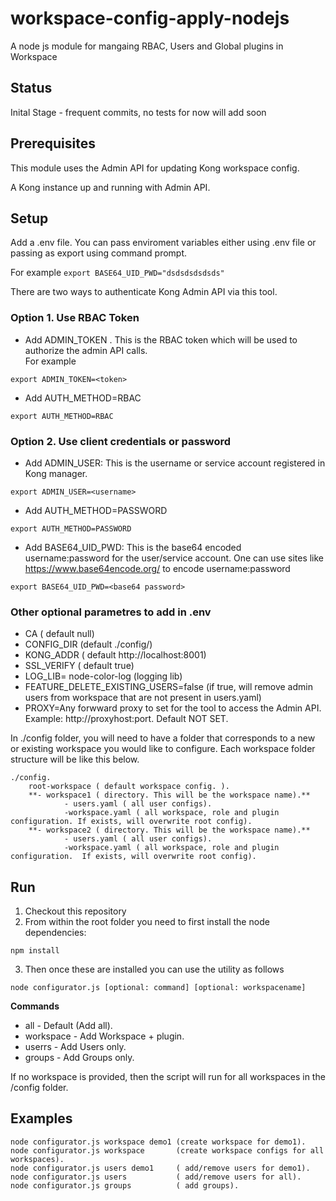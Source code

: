 # workspace-config-apply-nodejs

A node js module for mangaing RBAC, Users and Global plugins in Workspace

## Status
Inital Stage - frequent commits, no tests for now will add soon

## Prerequisites
This module uses the Admin API for updating Kong workspace config.

A Kong instance up and running with Admin API.


## Setup

Add a .env file. You can pass enviroment variables either using .env file or passing as export using command prompt.

For example `` export BASE64_UID_PWD="dsdsdsdsdsds"  ``

There are two ways to authenticate Kong Admin API via this tool.  

### Option 1. Use RBAC Token
* Add ADMIN_TOKEN .  This is the RBAC token which will be used to authorize the admin API calls.  
   For example
```
export ADMIN_TOKEN=<token>
```
* Add AUTH_METHOD=RBAC
```
export AUTH_METHOD=RBAC
```

### Option 2. Use client credentials or password

* Add ADMIN_USER: This is the username or service account registered in Kong manager.
```
export ADMIN_USER=<username>
```
* Add AUTH_METHOD=PASSWORD
```
export AUTH_METHOD=PASSWORD
```
* Add BASE64_UID_PWD: This is the base64 encoded username:password for the user/service account. One can use sites like https://www.base64encode.org/ to encode username:password
```
export BASE64_UID_PWD=<base64 password>
```

### Other optional parametres to add in .env  

* CA ( default null)  
* CONFIG_DIR (default ./config/)   
* KONG_ADDR ( default http://localhost:8001)   
* SSL_VERIFY ( default true)  
* LOG_LIB= node-color-log (logging lib)  
* FEATURE_DELETE_EXISTING_USERS=false (if true, will remove admin users from workspace that are not present in users.yaml)  
* PROXY=Any forwward proxy to set for the tool to access the Admin API. Example: http://proxyhost:port. Default NOT SET.


In ./config folder, you will need to have a folder that corresponds to a new or existing workspace you would like to configure. Each workspace folder structure will be like this below.  

```
./config.  
	root-workspace ( default workspace config. ).   
	**- workspace1 ( directory. This will be the workspace name).**     
			- users.yaml ( all user configs).   
			-workspace.yaml ( all workspace, role and plugin configuration. If exists, will overwrite root config).  
	**- workspace2 ( directory. This will be the workspace name).**
			- users.yaml ( all user configs).    
			-workspace.yaml ( all workspace, role and plugin configuration.  If exists, will overwrite root config).   
```

## Run

1. Checkout this repository
2. From within the root folder you need to first install the node dependencies:

```
npm install
````

3. Then once these are installed you can use the utility as follows

```
node configurator.js [optional: command] [optional: workspacename]
````
**Commands**

* all       - Default (Add all). 
* workspace - Add Workspace + plugin. 
* userrs    - Add Users only.
* groups    - Add Groups only.  

If no workspace is provided, then the script will run for all workspaces in the /config folder.

## Examples

```
node configurator.js workspace demo1 (create workspace for demo1).    
node configurator.js workspace       (create workspace configs for all workspaces).   
node configurator.js users demo1     ( add/remove users for demo1).   
node configurator.js users           ( add/remove users for all).   
node configurator.js groups  	     ( add groups).   
```


